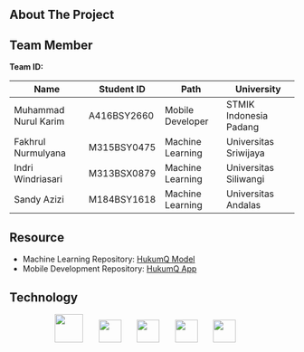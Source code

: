 # 

<p align="center">
    <img src="">
</p>

## About The Project 


## Team Member 

<b>Team ID: </b>

| Name                      | Student ID  | Path                | University                                 |
| ------------------------- | ----------- | ------------------- | ------------------------------------------ |
| Muhammad Nurul Karim | A416BSY2660 |  Mobile Developer   |  STMIK Indonesia Padang |
| Fakhrul Nurmulyana   | M315BSY0475 |  Machine Learning   |  Universitas Sriwijaya  |
| Indri Windriasari    | M313BSX0879 |  Machine Learning   |  Universitas Siliwangi  |
| Sandy Azizi          | M184BSY1618 |  Machine Learning   |  Universitas Andalas    |


## Resource 

- Machine Learning Repository: [HukumQ Model](https://github.com/fakhrulnurmulyana/ML_Capstone.git)
- Mobile Development Repository: [HukumQ App](https://github.com/mhmdnurulkarim/HukumQ.git)

## Technology 
<p align="center">
  <a href="www.linkedin.com/in/fakhrul-nurmulyana-760745221"><img width="50px" src="https://imgur.com/SQMaw04.png"/></a>
  &#8287;&#8287;&#8287;&#8287;&#8287;
  <a href="www.linkedin.com/in/fakhrul-nurmulyana-760745221"><img width="40px" src="https://imgur.com/l1a3XsY.png"/></a>
  &#8287;&#8287;&#8287;&#8287;&#8287;
  <a href="www.linkedin.com/in/fakhrul-nurmulyana-760745221"><img width="40px" src="https://imgur.com/rEUyfVQ.png"/></a>
  &#8287;&#8287;&#8287;&#8287;&#8287;
  <a href="www.linkedin.com/in/fakhrul-nurmulyana-760745221"><img width="40px" src="https://imgur.com/hWkj1WQ.png"/></a>
  &#8287;&#8287;&#8287;&#8287;&#8287;
  <a href="www.linkedin.com/in/fakhrul-nurmulyana-760745221"><img width="40px" src="https://imgur.com/43fAQm6.png"/></a>
  &#8287;&#8287;&#8287;&#8287;&#8287;
</p>



